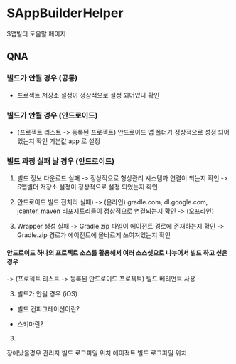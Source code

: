 # SAppBuilderHelper
S앱빌더 도움말 페이지 

## QNA
### 빌드가 안될 경우 (공통)
- 프로젝트 저장소 설정이 정상적으로 설정 되어있나 확인

### 빌드가 안될 경우 (안드로이드)
- (프로젝트 리스트 -> 등록된 프로젝트) 안드로이드 앱 폴더가 정상적으로 성정 되어있는지 확인 기본값 app
로 설정

### 빌드 과정 실패 날 경우 (안드로이드)
1) 빌드 정보 다운로드 실패
-> 정상적으로 형상관리 시스템과 연결이 되는지 확인
-> S앱빌더 저장소 설정이 정상적으로 설정 되었는지 확인

2) 안드로이드 빌드 전처리 실패)
-> (온라인) gradle.com, dl.google.com, jcenter, maven 리포지토리들이 정상적으로 연결되는지 확인
-> (오프라인) 

3) Wrapper 생성 실패
-> Gradle.zip 파일이 에이전트 경로에 존재하는지 확인
-> Gradle.zip 경로가 에이전트에 올바르게 쓰여져있는지 확인




#### 안드로이드 하나의 프로젝트 소스를 활용해서 여러 소스셋으로 나누어서 빌드 하고 싶은 경우
-> (프로젝트 리스트 -> 등록된 안드로이드 프로젝트) 빌드 베리언트 사용

3. 빌드가 안될 경우 (iOS)
- 빌드 컨피그레이션이란?

- 스키마란? 


3. 

장애났을경우
관리자 빌드 로그파일 위치
에이젘트 빌드 로그파일 위치
